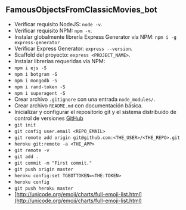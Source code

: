 ## FamousObjectsFromClassicMovies_bot

* Verificar requisito NodeJS: `node -v`.
* Verificar requisito NPM: `npm -v`.
* Instalar globalmente librería Express Generator vía NPM: `npm i -g express-generator`
* Verificar Express Generator: `express --version`.
* Scaffold del proyecto: `express <PROJECT_NAME>`.
* Instalar librerías requeridas vía NPM:
* `npm i ejs -S`
* `npm i botgram -S`
* `npm i mongodb -S`
* `npm i rand-token -S`
* `npm i superagent -S`
* Crear archivo `.gitignore` con una entrada `node_modules/`.
* Crear archivo `README.md` con documentación básica.
* Inicializar y configurar el repositorio git y el sistema distribuido de control de versiones [GitHub](https://github.com/)
* `git init`
* `git config user.email <REPO_EMAIL>`
* `git remote add origin git@github.com:<THE_USER>/<THE_REPO>.git`
* `heroku git:remote -a <THE_APP>`
* `git remote -v`
* `git add .`
* `git commit -m "First commit."`
* `git push origin master`
* `heroku config:set TGBOTTOKEN=<THE:TOKEN>`
* `heroku config`
* `git push heroku master`
* [http://unicode.org/emoji/charts/full-emoji-list.html](http://unicode.org/emoji/charts/full-emoji-list.html)